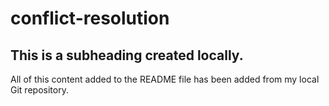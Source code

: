 # conflict-resolution

## This is a subheading created locally.

All of this content added to the README file has been added from my local Git repository.
